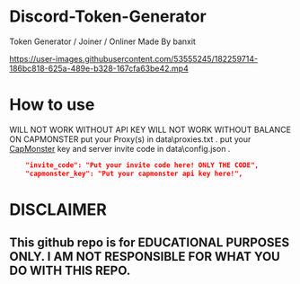 
# Discord-Token-Generator

Token Generator / Joiner / Onliner Made By banxit



https://user-images.githubusercontent.com/53555245/182259714-186bc818-625a-489e-b328-167cfa63be42.mp4






# How to use

WILL NOT WORK WITHOUT API KEY
WILL NOT WORK WITHOUT BALANCE ON CAPMONSTER
put your Proxy(s) in data\proxies.txt .
put your [CapMonster](https://capmonster.cloud) key and server invite code in data\config.json .
```json
    "invite_code": "Put your invite code here! ONLY THE CODE", 
    "capmonster_key": "Put your capmonster api key here!",
```

# DISCLAIMER

## This github repo is for EDUCATIONAL PURPOSES ONLY. I AM NOT RESPONSIBLE FOR WHAT YOU DO WITH THIS REPO.
